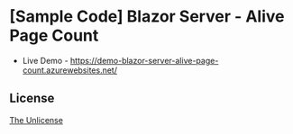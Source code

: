 # [Sample Code] Blazor Server -  Alive Page Count

- Live Demo - https://demo-blazor-server-alive-page-count.azurewebsites.net/

## License

[The Unlicense](LICENSE)